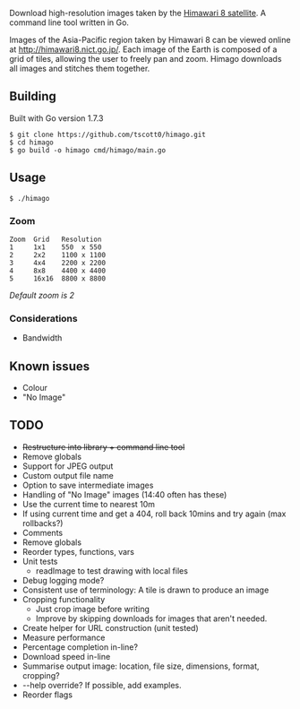 Download high-resolution images taken by the [Himawari 8 satellite](https://en.wikipedia.org/wiki/Himawari_8). A command line tool written in Go.

Images of the Asia-Pacific region taken by Himawari 8 can be viewed online at http://himawari8.nict.go.jp/. Each image of the Earth is composed of a grid of tiles, allowing the user to freely pan and zoom. Himago downloads all images and stitches them together.

## Building

Built with Go version 1.7.3

```
$ git clone https://github.com/tscott0/himago.git 
$ cd himago
$ go build -o himago cmd/himago/main.go
```

## Usage

```
$ ./himago
```
### Zoom
```
Zoom  Grid   Resolution
1     1x1    550  x 550
2     2x2    1100 x 1100
3     4x4    2200 x 2200
4     8x8    4400 x 4400
5     16x16  8800 x 8800
```
*Default zoom is 2*

### Considerations
* Bandwidth

## Known issues
* Colour
* "No Image"


## TODO
* ~~Restructure into library + command line tool~~
* Remove globals
* Support for JPEG output
* Custom output file name
* Option to save intermediate images
* Handling of "No Image" images (14:40 often has these)
* Use the current time to nearest 10m
* If using current time and get a 404, roll back 10mins and try again (max rollbacks?)
* Comments
* Remove globals
* Reorder types, functions, vars
* Unit tests
  * readImage to test drawing with local files
* Debug logging mode?
* Consistent use of terminology: A tile is drawn to produce an image
* Cropping functionality
  * Just crop image before writing
  * Improve by skipping downloads for images that aren't needed.
* Create helper for URL construction (unit tested)
* Measure performance
* Percentage completion in-line?
* Download speed in-line
* Summarise output image: location, file size, dimensions, format, cropping?
* --help override? If possible, add examples.
* Reorder flags
